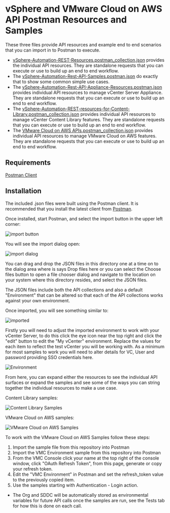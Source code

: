 # vSphere and VMware Cloud on AWS API Postman Resources and Samples

These three files provide API resources and example end to end scenarios that you
can import in to Postman to execute.

* [vSphere-Automation-REST-Resources.postman_collection.json](vSphere-Automation-REST-Resources.postman_collection.json) provides the
individual API resources. They are standalone requests that you can execute or use to build up an end to end workflow.
* The [vSphere-Automation-Rest-API-Samples.postman.json](vSphere-Automation-Rest-API-Samples.postman.json) do
exactly that to show some common simple use cases.
* The [vSphere-Automation-Rest-API-Appliance-Resources.postman.json](vSphere-Automation-Rest-API-Appliance-Resources.postman.json)
provides individual API resources to manage vCenter Server Appliance. They are standalone requests that you can execute
or use to build up an end to end workflow.
* The [vSphere-Automation-REST-resources-for-Content-Library.postman_collection.json](vSphere-Automation-REST-resources-for-Content-Library.postman_collection.json)
provides individual API resources to manage vCenter Content Library features. They are standalone requests that you can execute
or use to build up an end to end workflow.
* The [VMware Cloud on AWS APIs.postman_collection.json](VMware%20Cloud%20on%20AWS%20APIs.postman_collection.json)
provides individual API resources to manage VMware Cloud on AWS features. They are standalone requests that you can execute
or use to build up an end to end workflow.

## Requirements
[Postman Client](https://www.getpostman.com)

## Installation

The included .json files were built using the Postman client. It is recommended that you install the latest client from [Postman](https://www.getpostman.com).

Once installed, start Postman, and select the import button in the upper left corner:

![import button](images/importbutton.png "Import button")


You will see the import dialog open:

![import dialog](images/importdialog.png "Import dialog")

You can drag and drop the JSON files in this directory one at a time on to the
dialog area where is says Drop files here or you can select the Choose files
button to open a file chooser dialog and navigate to the location on your system
where this directory resides, and select the JSON files.

The JSON files include both the API collections and also a default "Environment" that can be altered so that each of the API collections works against your own environment.

Once imported, you will see something similar to:

![imported](images/imported.png "Imported")

Firstly you will need to adjust the imported environment to work with your vCenter Server, to do this click the eye icon near the top right and click the "edit" button to edit the "My vCenter" environment.  Replace the values for each item to reflect the test vCenter you will be working with.  As a minimum for most samples to work you will need to alter details for VC, User and password providing SSO credentials here.

![Environment](images/environment.jpg "Environment")

From here, you can expand either the resources to see the individual API surfaces
or expand the samples and see some of the ways you can string together the
individual resources to make a use case.

Content Library samples:

![Content Library Samples](images/ContentLibrary_Sample.JPG "Content Library")

VMware Cloud on AWS samples:

![VMware Cloud on AWS Samples](images/VMC.jpg "VMware Cloud on AWS")

To work with the VMware Cloud on AWS Samples follow these steps:
1. Import the sample file from this repository into Postman
2. Import the VMC Environment sample from this repository into Postman
3. From the VMC Console click your name at the top right of the console window, click "OAuth Refresh Token", from this page, generate or copy your refresh token.
4. Edit the "VMC Environment" in Postman and set the refresh_token value to the previously copied item.
5. Use the samples starting with Authentication - Login action.
* The Org and SDDC will be automatically stored as environmental variables for future API calls once the samples are run, see the Tests tab for how this is done on each call.
